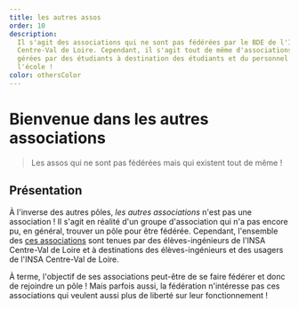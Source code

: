 ```yaml
---
title: les autres assos
order: 10
description:
  Il s'agit des associations qui ne sont pas fédérées par le BDE de l'INSA
  Centre-Val de Loire. Cependant, il s'agit tout de même d'associations qui sont
  gérées par des étudiants à destination des étudiants et du personnel de
  l'école !
color: othersColor
---
```


# Bienvenue dans les autres associations

> Les assos qui ne sont pas fédérées mais qui existent tout de même !

## Présentation

À l'inverse des autres pôles, _les autres associations_ n'est pas une
association ! Il s'agit en réalité d'un groupe d'association qui n'a pas encore
pu, en général, trouver un pôle pour être fédérée. Cependant, l'ensemble des
[ces associations](/federation/les-autres-assos/associations) sont tenues par
des élèves-ingénieurs de l'INSA Centre-Val de Loire et à destinations des
élèves-ingénieurs et des usagers de l'INSA Centre-Val de Loire.

À terme, l'objectif de ses associations peut-être de se faire fédérer et donc de
rejoindre un pôle ! Mais parfois aussi, la fédération n'intéresse pas ces
associations qui veulent aussi plus de liberté sur leur fonctionnement !
